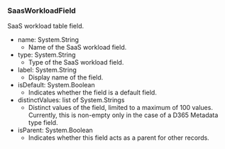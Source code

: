 ### SaasWorkloadField
SaaS workload table field.

- name: System.String
  - Name of the SaaS workload field.
- type: System.String
  - Type of the SaaS workload field.
- label: System.String
  - Display name of the field.
- isDefault: System.Boolean
  - Indicates whether the field is a default field.
- distinctValues: list of System.Strings
  - Distinct values of the field, limited to a maximum of 100 values.
Currently, this is non-empty only in the case of a D365 Metadata type
field.
- isParent: System.Boolean
  - Indicates whether this field acts as a parent for other records.

